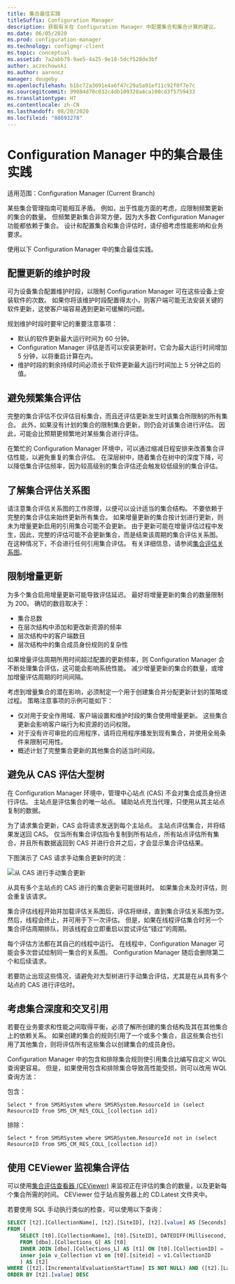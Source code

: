 ```yaml
---
title: 集合最佳实践
titleSuffix: Configuration Manager
description: 获取有关在 Configuration Manager 中配置集合和集合计算的建议。
ms.date: 06/05/2020
ms.prod: configuration-manager
ms.technology: configmgr-client
ms.topic: conceptual
ms.assetid: 7a2abb79-9ae5-4a25-9e18-5dcf528de3bf
author: aczechowski
ms.author: aaroncz
manager: dougeby
ms.openlocfilehash: b1bc72a3691e4a6f47c29a5a91ef11c92f0f7e7c
ms.sourcegitcommit: 99084d70c032c4db109328a4ca100cd3f5759433
ms.translationtype: HT
ms.contentlocale: zh-CN
ms.lasthandoff: 08/20/2020
ms.locfileid: "88693278"
---
```

# <a name="best-practices-for-collections-in-configuration-manager"></a>Configuration Manager 中的集合最佳实践

适用范围：Configuration Manager (Current Branch)

某些集合管理指南可能相互矛盾。 例如，出于性能方面的考虑，应限制频繁更新的集合的数量。 但频繁更新集合非常方便，因为大多数 Configuration Manager 功能都依赖于集合。 设计和配置集合和集合评估时，请仔细考虑性能影响和业务要求。

使用以下 Configuration Manager 中的集合最佳实践。  

## <a name="configure-maintenance-window-for-updates"></a>配置更新的维护时段

可为设备集合配置维护时段，以限制 Configuration Manager 可在这些设备上安装软件的次数。 如果你将该维护时段配置得太小，则客户端可能无法安装关键的软件更新，这使客户端容易遇到更新可缓解的问题。

规划维护时段时要牢记的重要注意事项：

- 默认的软件更新最大运行时间为 60 分钟。
- Configuration Manager 评估是否可以安装更新时，它会为最大运行时间增加 5 分钟，以将重启计算在内。
- 维护时段的剩余持续时间必须长于软件更新最大运行时间加上 5 分钟之后的值。

## <a name="avoid-frequent-collection-evaluation"></a>避免频繁集合评估

完整的集合评估不仅评估目标集合，而且还评估更新发生时该集合所限制的所有集合。 此外，如果没有计划的集合的限制集合更新，则仍会对该集合进行评估。 因此，可能会比预期更频繁地对某些集合进行评估。

在繁忙的 Configuration Manager 环境中，可以通过缩减日程安排来改善集合评估性能，以避免重复的集合评估。 在深层树中，随着集合在树中的深度下降，可以降低集合评估频率，因为较高级别的集合评估还会触发较低级别的集合评估。

## <a name="understand-the-collection-evaluation-graph"></a>了解集合评估关系图

请注意集合评估关系图的工作原理，以便可以设计适当的集合结构。 不要依赖于完整的集合评估来始终更新所有集合。 如果增量更新的集合按计划进行更新，则未为增量更新启用的引用集合可能不会更新。 由于更新可能在增量评估过程中发生，因此，完整的评估可能不会更新集合，而是结束该周期的集合评估关系图。 在这种情况下，不会进行任何引用集合评估。 有关详细信息，请参阅[集合评估关系图](collection-evaluation.md#collection-evaluation-graph)。

## <a name="limit-incremental-updates"></a><a name="bkmk_incremental"></a> 限制增量更新

为多个集合启用增量更新可能导致评估延迟。 最好将增量更新的集合的数量限制为 200。 确切的数目取决于：

- 集合总数
- 在层次结构中添加和更改新资源的频率
- 层次结构中的客户端数目
- 层次结构中的集合成员身份规则的复杂性

如果增量评估周期所用时间超过配置的更新频率，则 Configuration Manager 会不断处理集合评估，这可能会影响系统性能。 减少增量更新的集合的数量，或增加增量评估周期的时间间隔。

考虑到增量集合的潜在影响，必须制定一个用于创建集合并分配更新计划的策略或过程。 策略注意事项的示例可能如下：

- 仅对用于安全作用域、客户端设置和维护时段的集合使用增量更新。 这些集合更新会影响客户端行为和资源的访问权限。
- 对于没有许可审批的应用程序，请将应用程序播发到现有集合，并使用全局条件来限制可用性。
- 概述计划了完整集合更新的其他集合的适当时间段。

## <a name="avoid-evaluation-of-large-trees-from-the-cas"></a>避免从 CAS 评估大型树

在 Configuration Manager 环境中，管理中心站点 (CAS) 不会对集合成员身份进行评估。 主站点是评估集合的唯一站点。 辅助站点充当代理，只使用从其主站点复制的数据。

为了请求集合更新，CAS 会将请求发送到每个主站点。 主站点评估集合，并将结果发送回 CAS。 仅当所有集合评估指令复制到所有站点，所有站点评估所有集合，并且所有数据返回到 CAS 并进行合并之后，才会显示集合评估结果。

下图演示了 CAS 请求手动集合更新时的流：

![从 CAS 进行手动集合更新](media/manual-collection-update-from-cas.png)

从具有多个主站点的 CAS 进行的集合更新可能很耗时。 如果集合未及时评估，则会重复该请求。

集合评估线程开始并加载评估关系图后，评估将继续，直到集合评估关系图为空。 然后，线程会终止，并可用于下一次评估。 但是，如果在线程评估集合时另一个集合评估周期排队，则该线程会立即重启以尝试评估“错过”的周期。

每个评估方法都在其自己的线程中运行。 在线程中，Configuration Manager 可能会多次尝试绘制同一集合的关系图。 Configuration Manager 随后会删除第二个和后续请求。

若要防止出现这些情况，请避免对大型树进行手动集合评估，尤其是在从具有多个站点的 CAS 进行评估时。

## <a name="consider-collection-depth-and-cross-referencing"></a>考虑集合深度和交叉引用

若要在业务要求和性能之间取得平衡，必须了解所创建的集合结构及其在其他集合上的依赖关系。 如果创建的集合的规则引用了一个或多个集合，且这些集合也引用了其他集合，则将评估所有这些集合以创建集合的成员身份。

Configuration Manager 中的包含和排除集合规则使引用集合比编写自定义 WQL 查询更容易。 但是，如果使用包含和排除集合导致高性能受损，则可以改用 WQL 查询方法：

包含：

`Select * from SMSRSystem where SMSRSystem.ResourceId in (select ResourceID from SMS_CM_RES_COLL_[collection id])`

排除：

`Select * from SMSRSystem where SMSRSystem.ResourceId not in (select ResourceID from SMS_CM_RES_COLL_[collection id])`

## <a name="use-ceviewer-to-monitor-collection-evaluation"></a>使用 CEViewer 监视集合评估

可以使用[集合评估查看器 (CEViewer)](../../../support/ceviewer.md) 来监视正在评估的集合的数量，以及更新每个集合所需的时间。 CEViewer 位于站点服务器上的 CD.Latest 文件夹中。

若要使用 SQL 手动执行类似的检查，可以使用以下查询：

```sql
SELECT [t2].[CollectionName], [t2].[SiteID], [t2].[value] AS [Seconds], [t2].[LastIncrementalRefreshTime], [t2].[IncrementalMemberChanges] AS [IncChanges], [t2].[LastMemberChangeTime] AS [MemberChangeTime]
FROM (
    SELECT [t0].[CollectionName], [t0].[SiteID], DATEDIFF(Millisecond, [t1].[IncrementalEvaluationStartTime], [t1].[LastIncrementalRefreshTime]) * 0.001 AS [value], [t1].[LastIncrementalRefreshTime], [t1].[IncrementalMemberChanges], [t1].[LastMemberChangeTime], [t1].[IncrementalEvaluationStartTime], v1.[RefreshType]
    FROM [dbo].[Collections_G] AS [t0]
    INNER JOIN [dbo].[Collections_L] AS [t1] ON [t0].[CollectionID] = [t1].[CollectionID]
    inner join v_Collection v1 on [t0].[siteid] = v1.CollectionID
    ) AS [t2]
WHERE ([t2].[IncrementalEvaluationStartTime] IS NOT NULL) AND ([t2].[LastIncrementalRefreshTime] IS NOT NULL) and (refreshtype='4' or refreshtype='6')
ORDER BY [t2].[value] DESC
```